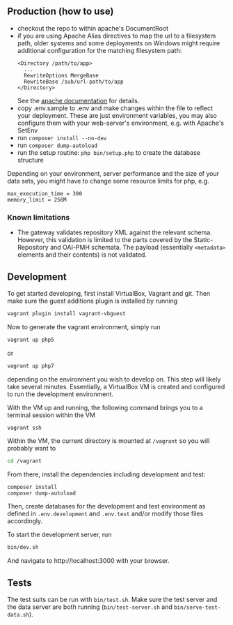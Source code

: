 ## Production (how to use)

* checkout the repo to within apache's DocumentRoot
* if you are using Apache Alias directives to map the url to a filesystem path,
  older systems and some deployments on Windows might require additional
  configuration for the matching filesystem path:
  ```
  <Directory /path/to/app>
    ...
    RewriteOptions MergeBase
    RewriteBase /sub/url-path/to/app
  </Directory>
  ```
  See the
  [apache documentation](https://httpd.apache.org/docs/current/mod/mod_rewrite.html#rewritebase)
  for details.
* copy .env.sample to .env and make changes within the file to reflect your
  deployment. These are just environment variables, you may also configure them
  with your web-server's environment, e.g. with Apache's SetEnv
* run `composer install --no-dev`
* run `composer dump-autoload`
* run the setup routine: `php bin/setup.php` to create the database structure

Depending on your environment, server performance and the size of your data
sets, you might have to change some resource limits for php, e.g.

~~~
max_execution_time = 300
memory_limit = 256M
~~~

### Known limitations

* The gateway validates repository XML against the relevant schema. However,
  this validation is limited to the parts covered by the Static-Repository and
  OAI-PMH schemata. The payload (essentially `<metadata>` elements and their
  contents) is not validated.

## Development

To get started developing, first install VirtualBox, Vagrant and git. Then make
sure the guest additions plugin is installed by running

~~~ bash
vagrant plugin install vagrant-vbguest
~~~

Now to generate the vagrant environment, simply run

~~~ bash
vagrant up php5
~~~

or 

~~~ bash
vagrant up php7
~~~

depending on the environment you wish to develop on. This step will likely take
several minutes. Essentially, a VirtualBox VM is created and configured to run
the development environment.

With the VM up and running, the following command brings you to a terminal
session within the VM

~~~ bash
vagrant ssh
~~~

Within the VM, the current directory is mounted at `/vagrant` so you will
probably want to

~~~ bash
cd /vagrant
~~~

From there, install the dependencies including development and test:

~~~
composer install
composer dump-autoload
~~~

Then, create databases for the development and test environment as defined in
`.env.development` and `.env.test` and/or modify those files accordingly.

To start the development server, run

~~~ bash
bin/dev.sh
~~~

And navigate to http://localhost:3000 with your browser.

## Tests

The test suits can be run with `bin/test.sh`. Make sure the test server and the
data server are both running (`bin/test-server.sh` and `bin/serve-test-data.sh`).
